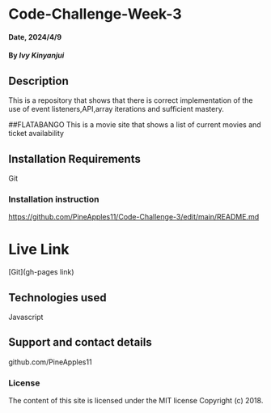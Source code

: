 
# Code-Challenge-Week-3

#### Date, 2024/4/9

#### By *Ivy Kinyanjui*

## Description
This is a repository that shows that there is correct implementation of the use of event listeners,API,array iterations and sufficient mastery.

##FLATABANGO
This is a movie site that shows a list of current movies and ticket availability

## Installation Requirements
Git

### Installation instruction
https://github.com/PineApples11/Code-Challenge-3/edit/main/README.md

# Live Link
[Git](gh-pages link)

## Technologies used
Javascript

## Support and contact details
github.com/PineApples11

### License
The content of this site is licensed under the MIT license
Copyright (c) 2018.


